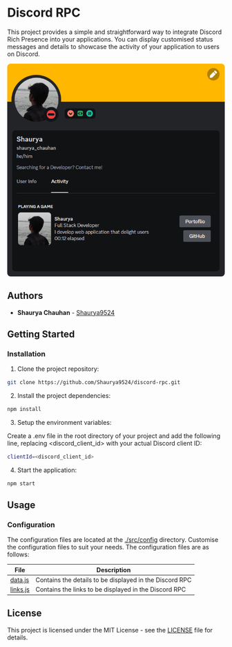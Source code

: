 # Discord RPC

This project provides a simple and straightforward way to integrate Discord Rich Presence into your applications. You can display customised status messages and details to showcase the activity of your application to users on Discord.

<img src="public/images/rpcInAction.png" alt="Discord RPC" style="border-radius: 8px">

## Authors

- **Shaurya Chauhan** - [Shaurya9524](https://github.com/Shaurya9524)

## Getting Started

### Installation

1. Clone the project repository:

```bash
git clone https://github.com/Shaurya9524/discord-rpc.git
```

2. Install the project dependencies:

```bash
npm install
```

3. Setup the environment variables:

Create a .env file in the root directory of your project and add the following line, replacing <discord_client_id> with your actual Discord client ID:

```bash
clientId=<discord_client_id>
```

4. Start the application:

```bash
npm start
```

## Usage

### Configuration

The configuration files are located at the [./src/config](src/config) directory. Customise the configuration files to suit your needs. The configuration files are as follows:


| File                            | Description                                             |
| ------------------------------- | ------------------------------------------------------- |
| [data.js](src/config/data.js)   | Contains the details to be displayed in the Discord RPC |
| [links.js](src/config/links.js) | Contains the links to be displayed in the Discord RPC   |

## License

This project is licensed under the MIT License - see the [LICENSE](LICENSE) file for details.